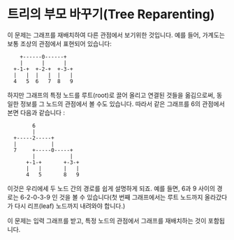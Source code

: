 # 트리의 부모 바꾸기(Tree Reparenting)

이 문제는 그래프를 재배치하여 다른 관점에서 보기위한 것입니다. 예를 들어, 가계도는 보통 조상의 관점에서 표현되어 있습니다:

```
    +------0------+
    |      |      |
  +-1-+  +-2-+  +-3-+
  |   |  |   |  |   |
  4   5  6   7  8   9
```

하지만 그래프의 특정 노드를 루트(root)로 끌어 올리고 연결된 것들을 옮김으로써, 동일한 정보를 그 노드의 관점에서 볼 수도 있습니다. 따라서 같은 그래프를 6의 관점에서 본면 다음과 같습니다 :

```
        6
        |
  +-----2-----+
  |           |
  7     +-----0-----+
        |           |
      +-1-+       +-3-+
      |   |       |   |
      4   5       8   9
```

이것은 우리에세 두 노드 간의 경로를 쉽게 설명하게 되죠. 예를 들면, 6과 9 사이의 경로는 6-2-0-3-9 인 것을 볼 수 있습니다(첫 번째 그래프에서는 루트 노드까지 올라갔다가 다시 리프(leaf) 노드까지 내려와야 합니다.)

이 문제는 입력 그래프를 받고, 특정 노드의 관점에서 그래프를 재배치하는 것이 포함됩니다.
